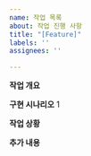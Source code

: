 ```yaml
---
name: 작업 목록
about: 작업 진행 사항
title: "[Feature]"
labels: ''
assignees: ''

---
```


**작업 개요**


**구현 시나리오**
1

**작업 상황**


**추가 내용**
